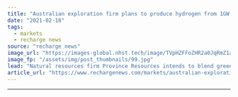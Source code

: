 ```yaml
---
title: "Australian exploration firm plans to produce hydrogen from 1GW wind and solar"
date: "2021-02-18"
tags: 
  - markets
  - recharge news
source: "recharge news"
image_url: "https://images-global.nhst.tech/image/TVpHZFFoZHR2a0JqRmZ1aW5mbEx1VzZOWnpSYTFUUm1WbmVFWFFaVWMxVT0=/nhst/binary/02adebba77401d87ace43c1f46367e21"
image_fp: "/assets/img/post_thumbnails/99.jpg"
lead: "Natural resources firm Province Resources intends to blend green hydrogen into Australian gas pipelines and export it to Asia"
article_url: "https://www.rechargenews.com/markets/australian-exploration-firm-plans-to-produce-hydrogen-from-1gw-wind-and-solar/2-1-965552"
---
```


---
